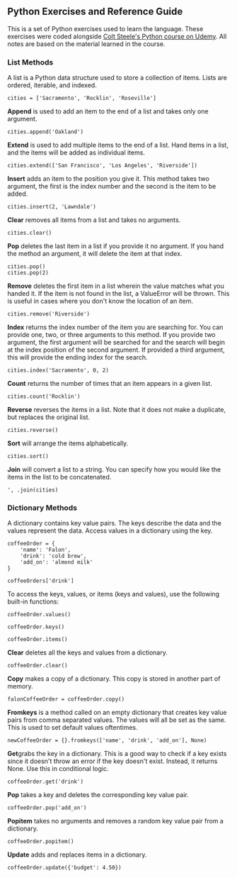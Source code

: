 ## Python Exercises and Reference Guide

This is a set of Python exercises used to learn the language. These exercises were coded alongside [Colt Steele's Python course on Udemy](https://www.udemy.com/the-modern-python3-bootcamp/learn/v4/overview). All notes are based on the material learned in the course. 

### List Methods

A list is a Python data structure used to store a collection of items. Lists are ordered, iterable, and indexed. 

```
cities = ['Sacramento', 'Rocklin', 'Roseville']
```

**Append** is used to add an item to the end of a list and takes only one argument.

```
cities.append('Oakland')
```

**Extend** is used to add multiple items to the end of a list. Hand items in a list, and the items will be added as individual items. 

```
cities.extend(['San Francisco', 'Los Angeles', 'Riverside'])
```

**Insert** adds an item to the position you give it. This method takes two argument, the first is the index number and the second is the item to be added. 

```
cities.insert(2, 'Lawndale')
```

**Clear** removes all items from a list and takes no arguments.

```
cities.clear()
```

**Pop** deletes the last item in a list if you provide it no argument. If you hand the method an argument, it will delete the item at that index.

```
cities.pop()
cities.pop(2)
```

**Remove** deletes the first item in a list wherein the value matches what you handed it. If the item is not found in the list, a ValueError will be thrown. This is useful in cases where you don't know the location of an item. 

```
cities.remove('Riverside')
```

**Index** returns the index number of the item you are searching for. You can provide one, two, or three arguments to this method. If you provide two argument, the first argument will be searched for and the search will begin at the index position of the second argument. If provided a third argument, this will provide the ending index for the search.

```
cities.index('Sacramento', 0, 2)
```

**Count** returns the number of times that an item appears in a given list.

```
cities.count('Rocklin')
```

**Reverse** reverses the items in a list. Note that it does not make a duplicate, but replaces the original list. 

```
cities.reverse()
```

**Sort** will arrange the items alphabetically. 

```
cities.sort()
```

**Join** will convert a list to a string. You can specify how you would like the items in the list to be concatenated. 

```
', .join(cities)
```

### Dictionary Methods

A dictionary contains key value pairs. The keys describe the data and the values represent the data. Access values in a dictionary using the key. 

```
coffeeOrder = {
	'name': 'Falon',
	'drink': 'cold brew',
	'add_on': 'almond milk'
}

coffeeOrders['drink']
```
To access the keys, values, or items (keys and values), use the following built-in functions:

```
coffeeOrder.values()

coffeeOrder.keys()

coffeeOrder.items()
```
**Clear** deletes all the keys and values from a dictionary.

```
coffeeOrder.clear()
```
**Copy** makes a copy of a dictionary. This copy is stored in another part of memory. 

```
falonCoffeeOrder = coffeeOrder.copy()
```
**Fromkeys** is a method called on an empty dictionary that creates key value pairs from comma separated values. The values will all be set as the same. This is used to set default values oftentimes. 

```
newCoffeeOrder = {}.fromkeys(['name', 'drink', 'add_on'], None)
```
**Get**grabs the key in a dictionary. This is a good way to check if a key exists since it doesn't throw an error if the key doesn't exist. Instead, it returns None. Use this in conditional logic. 

```
coffeeOrder.get('drink')
```

**Pop** takes a key and deletes the corresponding key value pair. 

```
coffeeOrder.pop('add_on')
```

**Popitem** takes no arguments and removes a random key value pair from a dictionary.

```
coffeeOrder.popitem()
```

**Update** adds and replaces items in a dictionary.

```
coffeeOrder.update({'budget': 4.50})
```



